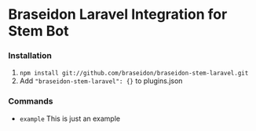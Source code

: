 Braseidon Laravel Integration for Stem Bot
===================

### Installation

1. `npm install git://github.com/braseidon/braseidon-stem-laravel.git`
2. Add `"braseidon-stem-laravel": {}` to plugins.json

### Commands

- `example` This is just an example